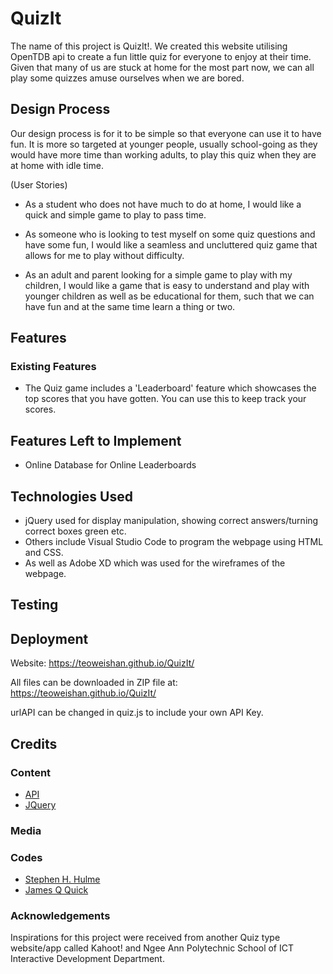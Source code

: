 # QuizIt
The name of this project is QuizIt!. We created this website utilising OpenTDB api to create a fun little quiz for everyone to enjoy at their time. Given that many of us are stuck at home for the most part now, we can all play some quizzes amuse ourselves when we are bored.

## Design Process
Our design process is for it to be simple so that everyone can use it to have fun. It is more so targeted at younger people, usually school-going as they would have more time than working adults, to play this quiz when they are at home with idle time.

(User Stories)
- As a student who does not have much to do at home, I would like a quick and simple game to play to pass time.

- As someone who is looking to test myself on some quiz questions and have some fun, I would like a seamless and uncluttered quiz game that allows for me to play without difficulty.

- As an adult and parent looking for a simple game to play with my children, I would like a game that is easy to understand and play with younger children as well as be educational for them, such that we can have fun and at the same time learn a thing or two. 

## Features

### Existing Features
- The Quiz game includes a 'Leaderboard' feature which showcases the top scores that you have gotten. You can use this to keep track your scores.

## Features Left to Implement
- Online Database for Online Leaderboards
## Technologies Used
- jQuery used for display manipulation, showing correct answers/turning correct boxes green etc.
- Others include Visual Studio Code to program the webpage using HTML and CSS.
- As well as Adobe XD which was used for the wireframes of the webpage.

## Testing

## Deployment
Website: https://teoweishan.github.io/QuizIt/

All files can be downloaded in ZIP file at: https://teoweishan.github.io/QuizIt/

urlAPI can be changed in quiz.js to include your own API Key.

## Credits
### Content
- [API](https://opentdb.com/)
- [JQuery](https://jquery.com)
### Media

### Codes
- [Stephen H. Hulme](https://github.com/shulme801)
- [James Q Quick](https://www.jamesqquick.com/)

### Acknowledgements
Inspirations for this project were received from another Quiz type website/app called Kahoot! and Ngee Ann Polytechnic School of ICT Interactive Development Department.
